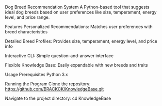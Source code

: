  Dog Breed Recommendation System
A Python-based tool that suggests ideal dog breeds based on user preferences like size, temperament, energy level, and price range.

Features 
Personalized Recommendations: Matches user preferences with breed characteristics

Detailed Breed Profiles: Provides size, temperament, energy level, and price info

Interactive CLI: Simple question-and-answer interface

Flexible Knowledge Base: Easily expandable with new breeds and traits

Usage 
Prerequisites
Python 3.x

Running the Program
Clone the repository:
https://github.com/BRACKCK/KnowledgeBase.git

Navigate to the project directory:
cd KnowledgeBase
